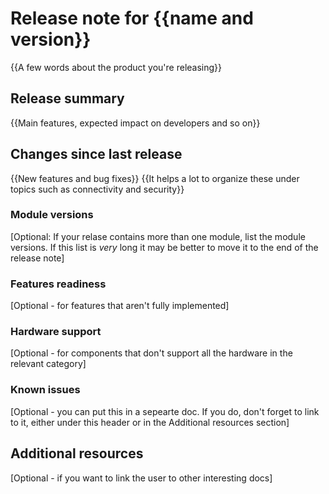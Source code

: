 # Release note for {{name and version}}

{{A few words about the product you're releasing}}

## Release summary

{{Main features, expected impact on developers and so on}}

## Changes since last release

{{New features and bug fixes}}
{{It helps a lot to organize these under topics such as connectivity and security}}

### Module versions

[Optional: If your relase contains more than one module, list the module versions. If this list is *very* long it may be better to move it to the end of the release note]

### Features readiness

[Optional - for features that aren't fully implemented]

### Hardware support

[Optional - for components that don't support all the hardware in the relevant category]

### Known issues

[Optional - you can put this in a sepearte doc. If you do, don't forget to link to it, either under this header or in the Additional resources section]

## Additional resources

[Optional - if you want to link the user to other interesting docs]
